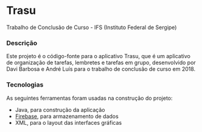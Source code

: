 # Trasu
Trabalho de Conclusão de Curso - IFS (Instituto Federal de Sergipe)

### Descrição

Este projeto é o código-fonte para o aplicativo Trasu, que é um aplicativo de organização de tarefas, lembretes e tarefas em grupo, desenvolvido
por Davi Barbosa e André Luís para o trabalho de conclusão de curso em 2018.

### Tecnologias

As seguintes ferramentas foram usadas na construção do projeto:
- Java, para construção da aplicação
- [Firebase](https://firebase.google.com/?hl=pt-br), para armazenamento de dados
- XML, para o layout das interfaces gráficas
